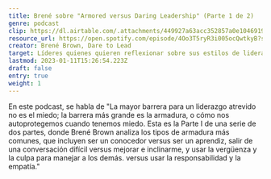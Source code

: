 ```yaml
---
title: Brené sobre "Armored versus Daring Leadership" (Parte 1 de 2)
genre: podcast
clip: https://dl.airtable.com/.attachments/449927a63acc352857a0e10469197b73/36977300/ScreenShot2021-06-21at08.24.06.png
resource_url: https://open.spotify.com/episode/4Oo3T5ryR3i005ocQwtkyB?si=YCThx_ylS2KFV3VEk7K4-g&dl_branch=1
creator: Brené Brown, Dare to Lead
target: Líderes quienes quieren reflexionar sobre sus estilos de liderazgo
lastmod: 2023-01-11T15:26:54.223Z
draft: false
entry: true
weight: 1
---
```


En este podcast, se habla de "La mayor barrera para un liderazgo atrevido no es el miedo; la barrera más grande es la armadura, o cómo nos autoprotegemos cuando tenemos miedo. Esta es la Parte I de una serie de dos partes, donde Brené Brown analiza los tipos de armadura más comunes, que incluyen ser un conocedor versus ser un aprendiz, salir de una conversación difícil versus mejorar e inclinarme, y usar la vergüenza y la culpa para manejar a los demás. versus usar la responsabilidad y la empatía."